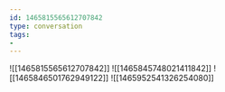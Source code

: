 ```yaml
---
id: 1465815565612707842
type: conversation
tags:
- 
---
```

![[1465815565612707842]]
![[1465845748021411842]]
![[1465846501762949122]]
![[1465952541326254080]]

